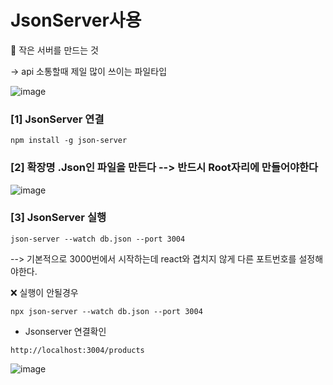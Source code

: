 # JsonServer사용

📌 작은 서버를 만드는 것 

-> api 소통할때 제일 많이 쓰이는 파일타입

![image](https://github.com/OnlyREHA/React/assets/145514740/d3b20f26-2716-4bd2-8bbd-24c1068bbe65)

### [1] JsonServer 연결
```
npm install -g json-server
```

### [2] 확장명 .Json인 파일을 만든다  --> 반드시 Root자리에 만들어야한다

![image](https://github.com/OnlyREHA/React/assets/145514740/c0ab2f40-f7fc-45ed-b6b5-3decfa99fb52)

### [3] JsonServer 실행  
```
json-server --watch db.json --port 3004
```
--> 기본적으로 3000번에서 시작하는데 react와 겹치지 않게 다른 포트번호를 설정해야한다.

❌ 실행이 안될경우
```
npx json-server --watch db.json --port 3004
```

- Jsonserver 연결확인
```
http://localhost:3004/products
```

![image](https://github.com/OnlyREHA/React/assets/145514740/1b7c306c-d2cb-402d-84c3-023b71319152)

  
